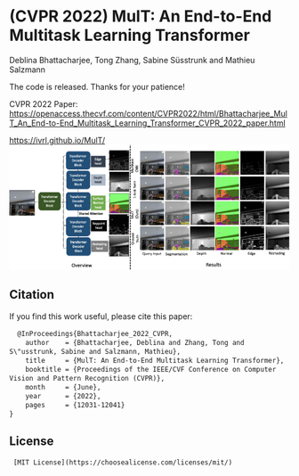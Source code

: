 # (CVPR 2022) MulT: An End-to-End Multitask Learning Transformer
Deblina Bhattacharjee, Tong Zhang, Sabine Süsstrunk and Mathieu Salzmann

The code is released. Thanks for your patience!

CVPR 2022 Paper: https://openaccess.thecvf.com/content/CVPR2022/html/Bhattacharjee_MulT_An_End-to-End_Multitask_Learning_Transformer_CVPR_2022_paper.html

https://ivrl.github.io/MulT/
![Figure Abstract](fig-abstract.png)


##  Citation
If you find this work useful, please cite this paper:
```
  @InProceedings{Bhattacharjee_2022_CVPR,
    author    = {Bhattacharjee, Deblina and Zhang, Tong and S\"usstrunk, Sabine and Salzmann, Mathieu},
    title     = {MulT: An End-to-End Multitask Learning Transformer},
    booktitle = {Proceedings of the IEEE/CVF Conference on Computer Vision and Pattern Recognition (CVPR)},
    month     = {June},
    year      = {2022},
    pages     = {12031-12041}
}
```
## License 
``` 
 [MIT License](https://choosealicense.com/licenses/mit/)
```
